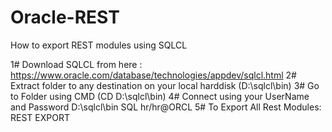 # Oracle-REST
How to export REST modules using SQLCL

1# Download SQLCL from here : https://www.oracle.com/database/technologies/appdev/sqlcl.html
2# Extract folder to any destination on your local harddisk (D:\sqlcl\bin)
3# Go to Folder using CMD (CD D:\sqlcl\bin)
4# Connect using your UserName and Password
D:\sqlcl\bin SQL hr/hr@ORCL
5# To Export All Rest Modules:
REST EXPORT
